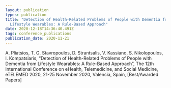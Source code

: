 ```yaml
---
layout: publication
types: publication
title: "Detection of Health-Related Problems of People with Dementia from
  Lifestyle Wearables: A Rule-Based Approach"
date: 2020-12-18T14:36:40.491Z
tags: conference_publications
publication_date: 2020-11-21
---
```

A. Pliatsios, T. G. Stavropoulos, D. Strantsalis, V. Kassiano, S. Nikolopoulos, I. Kompatsiaris, “Detection of Health-Related Problems of People with Dementia from Lifestyle Wearables: A Rule-Based Approach”, The 12th International Conference on eHealth, Telemedicine, and Social Medicine, eTELEMED 2020, 21-25 November 2020, Valencia, Spain, \[Best/Awarded Papers]